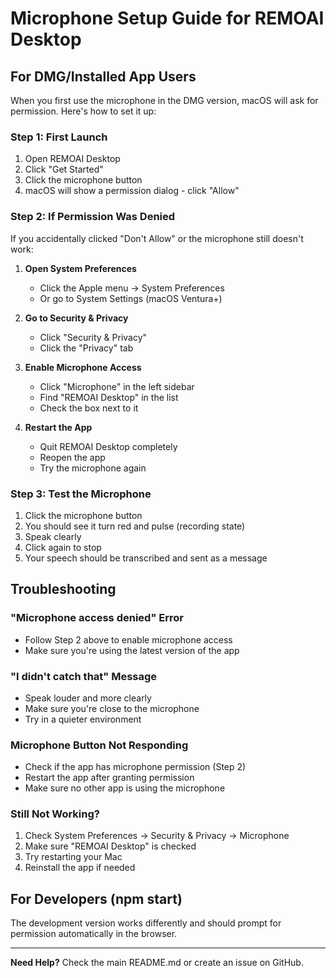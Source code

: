 # Microphone Setup Guide for REMOAI Desktop

## For DMG/Installed App Users

When you first use the microphone in the DMG version, macOS will ask for permission. Here's how to set it up:

### Step 1: First Launch

1. Open REMOAI Desktop
2. Click "Get Started"
3. Click the microphone button
4. macOS will show a permission dialog - click "Allow"

### Step 2: If Permission Was Denied

If you accidentally clicked "Don't Allow" or the microphone still doesn't work:

1. **Open System Preferences**

   - Click the Apple menu → System Preferences
   - Or go to System Settings (macOS Ventura+)

2. **Go to Security & Privacy**

   - Click "Security & Privacy"
   - Click the "Privacy" tab

3. **Enable Microphone Access**

   - Click "Microphone" in the left sidebar
   - Find "REMOAI Desktop" in the list
   - Check the box next to it

4. **Restart the App**
   - Quit REMOAI Desktop completely
   - Reopen the app
   - Try the microphone again

### Step 3: Test the Microphone

1. Click the microphone button
2. You should see it turn red and pulse (recording state)
3. Speak clearly
4. Click again to stop
5. Your speech should be transcribed and sent as a message

## Troubleshooting

### "Microphone access denied" Error

- Follow Step 2 above to enable microphone access
- Make sure you're using the latest version of the app

### "I didn't catch that" Message

- Speak louder and more clearly
- Make sure you're close to the microphone
- Try in a quieter environment

### Microphone Button Not Responding

- Check if the app has microphone permission (Step 2)
- Restart the app after granting permission
- Make sure no other app is using the microphone

### Still Not Working?

1. Check System Preferences → Security & Privacy → Microphone
2. Make sure "REMOAI Desktop" is checked
3. Try restarting your Mac
4. Reinstall the app if needed

## For Developers (npm start)

The development version works differently and should prompt for permission automatically in the browser.

---

**Need Help?** Check the main README.md or create an issue on GitHub.
